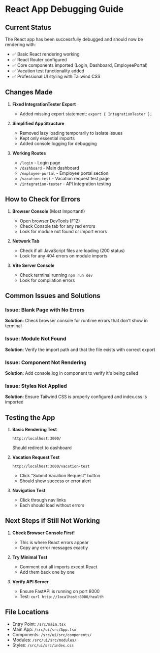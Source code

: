 # React App Debugging Guide

## Current Status

The React app has been successfully debugged and should now be rendering with:
- ✅ Basic React rendering working
- ✅ React Router configured
- ✅ Core components imported (Login, Dashboard, EmployeePortal)
- ✅ Vacation test functionality added
- ✅ Professional UI styling with Tailwind CSS

## Changes Made

1. **Fixed IntegrationTester Export**
   - Added missing export statement: `export { IntegrationTester };`

2. **Simplified App Structure**
   - Removed lazy loading temporarily to isolate issues
   - Kept only essential imports
   - Added console logging for debugging

3. **Working Routes**
   - `/login` - Login page
   - `/dashboard` - Main dashboard
   - `/employee-portal` - Employee portal section
   - `/vacation-test` - Vacation request test page
   - `/integration-tester` - API integration testing

## How to Check for Errors

1. **Browser Console** (Most Important!)
   - Open browser DevTools (F12)
   - Check Console tab for any red errors
   - Look for module not found or import errors

2. **Network Tab**
   - Check if all JavaScript files are loading (200 status)
   - Look for any 404 errors on module imports

3. **Vite Server Console**
   - Check terminal running `npm run dev`
   - Look for compilation errors

## Common Issues and Solutions

### Issue: Blank Page with No Errors
**Solution**: Check browser console for runtime errors that don't show in terminal

### Issue: Module Not Found
**Solution**: Verify the import path and that the file exists with correct export

### Issue: Component Not Rendering
**Solution**: Add console.log in component to verify it's being called

### Issue: Styles Not Applied
**Solution**: Ensure Tailwind CSS is properly configured and index.css is imported

## Testing the App

1. **Basic Rendering Test**
   ```
   http://localhost:3000/
   ```
   Should redirect to dashboard

2. **Vacation Request Test**
   ```
   http://localhost:3000/vacation-test
   ```
   - Click "Submit Vacation Request" button
   - Should show success or error alert

3. **Navigation Test**
   - Click through nav links
   - Each should load without errors

## Next Steps if Still Not Working

1. **Check Browser Console First!**
   - This is where React errors appear
   - Copy any error messages exactly

2. **Try Minimal Test**
   - Comment out all imports except React
   - Add them back one by one

3. **Verify API Server**
   - Ensure FastAPI is running on port 8000
   - Test: `curl http://localhost:8000/health`

## File Locations

- Entry Point: `/src/main.tsx`
- Main App: `/src/ui/src/App.tsx`
- Components: `/src/ui/src/components/`
- Modules: `/src/ui/src/modules/`
- Styles: `/src/ui/src/index.css`